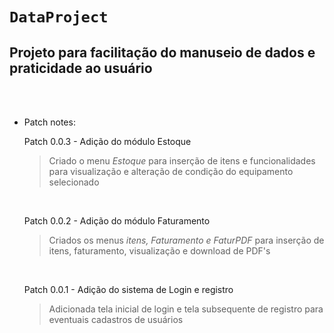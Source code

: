 # `DataProject`
## Projeto para facilitação do manuseio de dados e praticidade ao usuário
<br>
<br>


- Patch notes:    

    Patch 0.0.3 - Adição do módulo Estoque
    >Criado o menu <i>Estoque</i> para inserção de itens e funcionalidades para visualização e alteração de condição do equipamento selecionado

    <br>

    Patch 0.0.2 - Adição do módulo Faturamento
    >Criados os menus <i>itens, Faturamento e FaturPDF</i> para inserção de itens, faturamento, visualização e download de PDF's

    <br>

    Patch 0.0.1 - Adição do sistema de Login e registro
    > Adicionada tela inicial de login e tela subsequente de registro para eventuais cadastros de usuários
